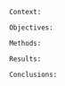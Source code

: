         Context:

        Objectives:

        Methods:

        Results:

        Conclusions:

        
